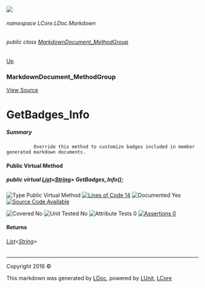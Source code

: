 ![](Content/LDoc-banner-small.png "")

###### namespace LCore.LDoc.Markdown

###### public class [MarkdownDocument_MethodGroup](docs/MarkdownDocument_MethodGroup.md)
[Up](docs/MarkdownDocument_MethodGroup.md)

### MarkdownDocument_MethodGroup
[View Source](Markdown/Generators/MarkdownDocument_MethodGroup.cs)

# GetBadges_Info

##### Summary

              Override this method to customize badges included in member generated markdown documents.
            

#### Public Virtual Method

##### public virtual <a href="https://msdn.microsoft.com/en-us/library/6sh2ey19.aspx" alt="" target="_blank">List</a>&lt;<a href="https://msdn.microsoft.com/en-us/library/system.string.aspx" alt="">String</a>&gt; GetBadges_Info();

![Type Public Virtual Method](http://b.repl.ca/v1/Type-Public%20Virtual%20Method-blue.png "") [![Lines of Code 14](http://b.repl.ca/v1/Lines%20of%20Code-14-blue.png "")](Markdown/Generators/MarkdownDocument_MethodGroup.cs#L48)    ![Documented Yes](http://b.repl.ca/v1/Documented-Yes-brightgreen.png "") [![Source Code Available](http://b.repl.ca/v1/Source%20Code-Available-brightgreen.png "")](Markdown/Generators/MarkdownDocument_MethodGroup.cs#L48)

![Covered No](http://b.repl.ca/v1/Covered-No-red.png "") ![Unit Tested No](http://b.repl.ca/v1/Unit%20Tested-No-lightgrey.png "") ![Attribute Tests 0](http://b.repl.ca/v1/Attribute%20Tests-0-lightgrey.png "") [![Assertions 0](http://b.repl.ca/v1/Assertions-0-lightgrey.png "")](Markdown/Generators/MarkdownDocument_MethodGroup.cs)

#### Returns

###### <a href="https://msdn.microsoft.com/en-us/library/6sh2ey19.aspx" alt="" target="_blank">List</a>&lt;[String](https://msdn.microsoft.com/en-us/library/system.string.aspx)&gt;



---

Copyright 2016 &copy; [](../README.md) [](../TableOfContents.md)

This markdown was generated by [LDoc](https://github.com/CodeSingularity/LDoc), powered by [LUnit](https://github.com/CodeSingularity/LUnit), [LCore](https://github.com/CodeSingularity/LCore)

